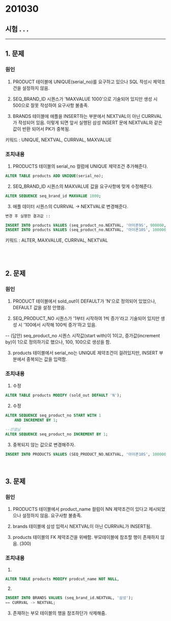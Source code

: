 

# 201030

## 시험 . . .
---
## 1. 문제
### 원인

1. PRODUCT 테이블에 UNIQUE(serial_no)를 요구하고 있으나 SQL 작성시 제약조건을 설정하지 않음.

2. SEQ_BRAND_ID 시퀀스가 'MAXVALUE 1000'으로 기술되어 있지만 생성 시 500으로 잘못 작성하여 요구사항 불충족.

3. BRANDS 테이블에 애플을 INSERT하는 부분에서 NEXTVAL이 아닌 CURRVAL가 작성되어 있음. 이렇게 되면 앞서 실행된 삼성 INSERT 문에 NEXTVAL와 같은 값이 반환 되어서 PK가 중복됨.

키워드 : UNIQUE, NEXTVAL, CURRVAL, MAXVALUE

### 조치내용
1. PRODUCTS 테이블의 serial_no 컬럼에 UNIQUE 제약조건 추가해준다.
```sql
ALTER TABLE products ADD UNIQUE(serial_no);
```
2. SEQ_BRAND_ID 시퀀스의 MAXVALUE 값을 요구사항에 맞게 수정해준다.
```sql
ALTER SEQUENCE seq_brand_id MAXVALUE 1000;
```
3. 애플 데이터 시퀀스의 CURRVAL -> NEXTVAL로 변경해준다.
```sql
변경 후 실행한 결과값 ::

INSERT INTO products VALUES (seq_product_no.NEXTVAL, '아이폰9S', 900000, 200, '9S','N');
INSERT INTO products VALUES (seq_product_no.NEXTVAL, '아이폰10S', 1000000, 200, '10S','N');
```

키워드 : ALTER, MAXVALUE, CURRVAL, NEXTVAL

<br>
<br>


## 2. 문제
### 원인
1. PRODUCT 테이블에서 sold_out이 DEFAULT가 'N'으로 정의되어 있었으나, DEFAULT 값을 설정 안했음.  

2. SEQ_PRODUCT_NO 시퀀스가 '1부터 시작하여 1씩 증가'라고 기술되어 있지만 생성 시 '100에서 시작해 100씩 증가'하고 있음.

-- (답안) seq_product_no 시퀀스 시작값(start with)이 1이고, 증가값(increment by)이 1으로 정의하기로 했으나, 100, 100으로 생성을 함.

3. products 테이블에서 serial_no는 UNIQUE 제약조건이 걸려있지만, INSERT 부분에서 중복되는 값을 입력함.




### 조치내용

1. 수정 
```sql 
ALTER TABLE products MODIFY (sold_out DEFAULT 'N');
```
2. 수정
```sql
ALTER SEQUENCE seq_product_no START WITH 1
    AND INCREMENT BY 1;

--선생님
ALTER SEQUENCE seq_product_no INCREMENT BY 1;
```
3. 중복되지 않는 값으로 변경해주자.
```sql
INSERT INTO PRODUCTS VALUES (SEQ_PRODUCT_NO.NEXTVAL, '아이폰10S', 1000000, 200, '10s',DEFAULT);
```



<br>

## 3. 문제
### 원인

1. PRODUCTS 테이블에서 product_name 컬럼이 NN 제약조건이 있다고 제시되었으나 설정하지 않음. 요구사항 불충족.

2. brands 테이블에 삼성 입력시 NEXTVAL이 아닌 CURRVAL가 INSERT됨.

3. products 테이블의 FK 제약조건을 위배함. 부모테이블에 참조할 행이 존재하지 않음. (300)






### 조치내용
1. 

```sql
ALTER TABLE products MODIFY prodcut_name NOT NULL,
```
2. 
```sql
INSERT INTO BRANDS VALUES (seq_brand_id.NEXTVAL, '삼성');
== CURRVAL -> NEXTVAL;
```
3. 존재하는 부모 테이블의 행을 참조하던가 삭제해줌.


